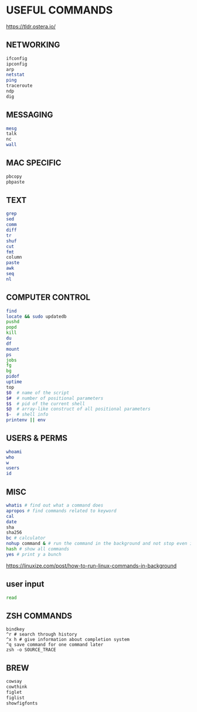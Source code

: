 # USEFUL COMMANDS
https://tldr.ostera.io/

## NETWORKING
```bash
ifconfig
ipconfig
arp
netstat
ping
traceroute
ndp
dig
```

## MESSAGING
```bash
mesg
talk
nc
wall
```

## MAC SPECIFIC
```bash
pbcopy
pbpaste
```

## TEXT
```bash
grep
sed
comm
diff
tr
shuf
cut
fmt
column
paste
awk
seq
nl
```

## COMPUTER CONTROL
```bash
find
locate && sudo updatedb
pushd
popd
kill
du
df
mount
ps
jobs
fg
bg
pidof
uptime
top
$0  # name of the script
$#  # number of positional parameters
$$  # pid of the current shell
$@  # array-like construct of all positional parameters
$-  # shell info
printenv || env
```

## USERS & PERMS
```bash
whoami
who
w
users
id
```

## MISC
```bash
whatis # find out what a command does
apropos # find commands related to keyword
cal
date
sha
sha256
bc # calculator
nohup command & # run the command in the background and not stop even if you quit
hash # show all commands
yes # print y a bunch
```
https://linuxize.com/post/how-to-run-linux-commands-in-background

## user input
```bash
read
```

## ZSH COMMANDS
```
bindkey
^r # search through history
^x h # give information about completion system
^q save command for one command later
zsh -o SOURCE_TRACE
```

## BREW
```bash
cowsay
cowthink
figlet
figlist
showfigfonts
```
